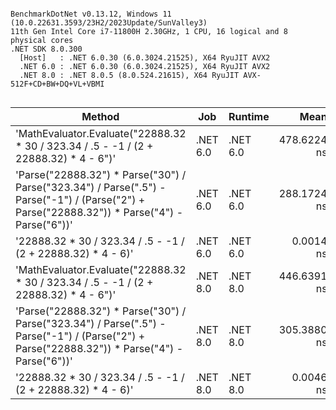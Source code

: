 ```

BenchmarkDotNet v0.13.12, Windows 11 (10.0.22631.3593/23H2/2023Update/SunValley3)
11th Gen Intel Core i7-11800H 2.30GHz, 1 CPU, 16 logical and 8 physical cores
.NET SDK 8.0.300
  [Host]   : .NET 6.0.30 (6.0.3024.21525), X64 RyuJIT AVX2
  .NET 6.0 : .NET 6.0.30 (6.0.3024.21525), X64 RyuJIT AVX2
  .NET 8.0 : .NET 8.0.5 (8.0.524.21615), X64 RyuJIT AVX-512F+CD+BW+DQ+VL+VBMI


```
| Method                                                                                                                                        | Job      | Runtime  | Mean        | Error     | StdDev    | Median      | Allocated |
|---------------------------------------------------------------------------------------------------------------------------------------------- |--------- |--------- |------------:|----------:|----------:|------------:|----------:|
| &#39;MathEvaluator.Evaluate(&quot;22888.32 * 30 / 323.34 / .5 - -1 / (2 + 22888.32) * 4 - 6&quot;)&#39;                                                         | .NET 6.0 | .NET 6.0 | 478.6224 ns | 2.5991 ns | 2.4312 ns | 477.4653 ns |         - |
| &#39;Parse(&quot;22888.32&quot;) * Parse(&quot;30&quot;) / Parse(&quot;323.34&quot;) / Parse(&quot;.5&quot;) - Parse(&quot;-1&quot;) / (Parse(&quot;2&quot;) + Parse(&quot;22888.32&quot;)) * Parse(&quot;4&quot;) - Parse(&quot;6&quot;))&#39; | .NET 6.0 | .NET 6.0 | 288.1724 ns | 4.2854 ns | 3.7989 ns | 287.7514 ns |         - |
| &#39;22888.32 * 30 / 323.34 / .5 - -1 / (2 + 22888.32) * 4 - 6)&#39;                                                                                  | .NET 6.0 | .NET 6.0 |   0.0014 ns | 0.0016 ns | 0.0015 ns |   0.0006 ns |         - |
| &#39;MathEvaluator.Evaluate(&quot;22888.32 * 30 / 323.34 / .5 - -1 / (2 + 22888.32) * 4 - 6&quot;)&#39;                                                         | .NET 8.0 | .NET 8.0 | 446.6391 ns | 1.6492 ns | 1.5426 ns | 446.7024 ns |         - |
| &#39;Parse(&quot;22888.32&quot;) * Parse(&quot;30&quot;) / Parse(&quot;323.34&quot;) / Parse(&quot;.5&quot;) - Parse(&quot;-1&quot;) / (Parse(&quot;2&quot;) + Parse(&quot;22888.32&quot;)) * Parse(&quot;4&quot;) - Parse(&quot;6&quot;))&#39; | .NET 8.0 | .NET 8.0 | 305.3880 ns | 4.0496 ns | 3.5899 ns | 305.3351 ns |         - |
| &#39;22888.32 * 30 / 323.34 / .5 - -1 / (2 + 22888.32) * 4 - 6)&#39;                                                                                  | .NET 8.0 | .NET 8.0 |   0.0046 ns | 0.0067 ns | 0.0060 ns |   0.0019 ns |         - |
